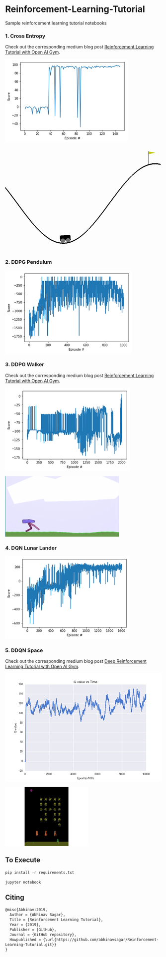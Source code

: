 # Reinforcement-Learning-Tutorial

Sample reinforcement learning tutorial notebooks

### 1. Cross Entropy

Check out the corresponding medium blog post [Reinforcement Learning Tutorial with Open AI Gym](https://medium.com/@abhinav.sagar/reinforcement-learning-tutorial-with-open-ai-gym-9b11f4e3c204).

![rl](rl1.png)

![rl](ct1.gif)

### 2. DDPG Pendulum

![rl](rl2.png)

### 3. DDPG Walker

Check out the corresponding medium blog post [Reinforcement Learning Tutorial with Open AI Gym](https://medium.com/@abhinav.sagar/reinforcement-learning-tutorial-with-open-ai-gym-6215a7a15970).

![rl](rl3.png)

![rl](ct2.gif)

### 4. DQN Lunar Lander

![rl](rl4.png)

### 5. DDQN Space

Check out the corresponding medium blog post [Deep Reinforcement Learning Tutorial with Open AI Gym](https://medium.com/@abhinav.sagar/deep-reinforcement-learning-tutorial-with-open-ai-gym-c0de4471f368).

![rl](rl6.png)

![rl](space.png)

## To Execute

`pip install -r requirements.txt`

`jupyter notebook`

## Citing

```
@misc{Abhinav:2019,
  Author = {Abhinav Sagar},
  Title = {Reinforcement Learning Tutorial},
  Year = {2019},
  Publisher = {GitHub},
  Journal = {GitHub repository},
  Howpublished = {\url{https://github.com/abhinavsagar/Reinforcement-Learning-Tutorial.git}}
}
```
